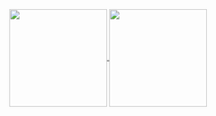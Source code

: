 <a href="https://arushbodla.vercel.app">
  <img height=175 align="center" src="https://github-readme-stats.vercel.app/api?username=ArushNo1&hide=issues&show_icons=true&bg_color=23292c&text_color=f1f2f3&title_color=93c763&icon_color=ec7600&border_color=efc210" />
</a>
<a href="https://arushbodla.vercel.app">
  <img height=175 align="center" src="https://github-readme-stats.vercel.app/api/top-langs/?username=ArushNo1&show_icons=true&bg_color=23292c&text_color=f1f2f3&title_color=93c763&icon_color=ec7600&border_color=efc210&size_weight=0.3&count_weight=0.5&layout=compact" />
</a>

<br><br>

<!--
<a href="https://github.com/CognicadeStudios/EcoSpark">
  <img width=400 align="center" src="https://github-readme-stats.vercel.app/api/pin/?username=CognicadeStudios&repo=EcoSpark&bg_color=23292c&text_color=f1f2f3&title_color=93c763&icon_color=ec7600&border_color=efc210&cache_seconds=1" />
</a>
<a href="https://github.com/2900xt/WinterWarzone">
  <img width=400 align="center" src="https://github-readme-stats.vercel.app/api/pin/?username=2900xt&repo=WinterWarzone&bg_color=23292c&text_color=f1f2f3&title_color=93c763&icon_color=ec7600&border_color=efc210&cache_seconds=1" />
</a>

<a href="https://github.com/ArushNo1/ITCS">
  <img width=400 align="center" src="https://github-readme-stats.vercel.app/api/pin/?username=ArushNo1&repo=ITCS&bg_color=23292c&text_color=f1f2f3&title_color=93c763&icon_color=ec7600&border_color=efc210&cache_seconds=1" />
</a>
<a href="https://github.com/ArushNo1/XLChess">
  <img width=400 align="center" src="https://github-readme-stats.vercel.app/api/pin/?username=ArushNo1&repo=XLChess&bg_color=23292c&text_color=f1f2f3&title_color=93c763&icon_color=ec7600&border_color=efc210&cache_seconds=1" />
</a>

<a href="https://github.com/ArushNo1/competitive-programming">
  <img width=400 align="center" src="https://github-readme-stats.vercel.app/api/pin/?username=ArushNo1&repo=competitive-programming&bg_color=23292c&text_color=f1f2f3&title_color=93c763&icon_color=ec7600&border_color=efc210&cache_seconds=1" />
</a>
<a href="https://github.com/ArushNo1/cp-templates">
  <img width=400 align="center" src="https://github-readme-stats.vercel.app/api/pin/?username=ArushNo1&repo=cp-templates&bg_color=23292c&text_color=f1f2f3&title_color=93c763&icon_color=ec7600&border_color=efc210&cache_seconds=1" />
</a>
-->
